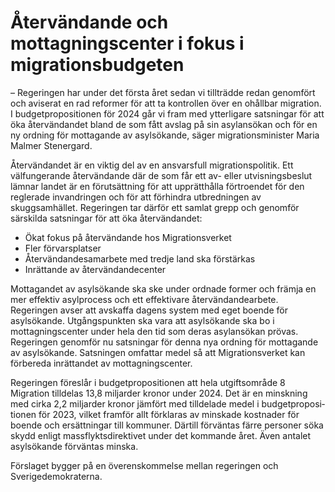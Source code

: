 # Återvändande och mottagningscenter i fokus i migrationsbudgeten

– Regeringen har under det första året sedan vi tillträdde redan genomfört och aviserat en rad reformer för att ta kontrollen över en ohållbar migration. I budgetpropositionen för 2024 går vi fram med ytterligare satsningar för att öka återvändandet bland de som fått avslag på sin asylansökan och för en ny ordning för mottagande av asylsökande, säger migrationsminister Maria Malmer Stenergard.

Återvändandet är en viktig del av en ansvarsfull migrationspolitik. Ett välfungerande återvändande där de som får ett av\- eller utvisningsbeslut lämnar landet är en förutsättning för att upprätthålla förtroendet för den reglerade invandringen och för att förhindra utbredningen av skuggsamhället. Regeringen tar därför ett samlat grepp och genomför särskilda satsningar för att öka återvändandet:

* Ökat fokus på återvändande hos Migrationsverket
* Fler förvarsplatser
* Återvändandesamarbete med tredje land ska förstärkas
* Inrättande av återvändandecenter

Mottagandet av asylsökande ska ske under ordnade former och främja en mer effektiv asylprocess och ett effektivare återvändandearbete. Regeringen avser att avskaffa dagens system med eget boende för asylsökande. Utgångspunkten ska vara att asylsökande ska bo i mottagningscenter under hela den tid som deras asylansökan prövas. Regeringen genomför nu satsningar för denna nya ordning för mottagande av asylsökande. Satsningen omfattar medel så att Migrationsverket kan förbereda inrättandet av mottagningscenter.

Regeringen föreslår i budgetpropositionen att hela utgiftsområde 8 Migration tilldelas 13,8 miljarder kronor under 2024\. Det är en minskning med cirka 2,2 miljarder kronor jämfört med tilldelade medel i budgetproposi­tio­nen för 2023, vilket framför allt förklaras av minskade kostnader för boende och ersättningar till kommuner. Därtill förväntas färre personer söka skydd enligt massflyktsdirektivet under det kommande året. Även antalet asylsökande förväntas minska.

Förslaget bygger på en överenskommelse mellan regeringen och Sverigedemokraterna.
